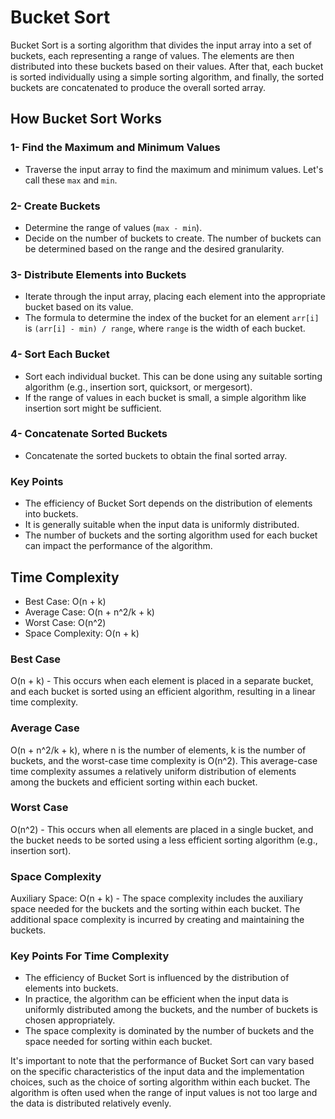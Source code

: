 # Bucket Sort

Bucket Sort is a sorting algorithm that divides the input array into a set of buckets, each representing a range of values. The elements are then distributed into these buckets based on their values. After that, each bucket is sorted individually using a simple sorting algorithm, and finally, the sorted buckets are concatenated to produce the overall sorted array.

## How Bucket Sort Works

### 1- Find the Maximum and Minimum Values

- Traverse the input array to find the maximum and minimum values. Let's call these `max` and `min`.

### 2- Create Buckets

- Determine the range of values (`max - min`).
- Decide on the number of buckets to create. The number of buckets can be determined based on the range and the desired granularity.

### 3- Distribute Elements into Buckets

- Iterate through the input array, placing each element into the appropriate bucket based on its value.
- The formula to determine the index of the bucket for an element `arr[i]` is `(arr[i] - min) / range`, where `range` is the width of each bucket.

### 4- Sort Each Bucket

- Sort each individual bucket. This can be done using any suitable sorting algorithm (e.g., insertion sort, quicksort, or mergesort).
- If the range of values in each bucket is small, a simple algorithm like insertion sort might be sufficient.

### 4- Concatenate Sorted Buckets

- Concatenate the sorted buckets to obtain the final sorted array.

### Key Points

- The efficiency of Bucket Sort depends on the distribution of elements into buckets.
- It is generally suitable when the input data is uniformly distributed.
- The number of buckets and the sorting algorithm used for each bucket can impact the performance of the algorithm.

## Time Complexity

- Best Case: O(n + k)
- Average Case: O(n + n^2/k + k)
- Worst Case: O(n^2)
- Space Complexity: O(n + k)

### Best Case

O(n + k) - This occurs when each element is placed in a separate bucket, and each bucket is sorted using an efficient algorithm, resulting in a linear time complexity.

### Average Case

O(n + n^2/k + k), where n is the number of elements, k is the number of buckets, and the worst-case time complexity is O(n^2). This average-case time complexity assumes a relatively uniform distribution of elements among the buckets and efficient sorting within each bucket.

### Worst Case

O(n^2) - This occurs when all elements are placed in a single bucket, and the bucket needs to be sorted using a less efficient sorting algorithm (e.g., insertion sort).

### Space Complexity

Auxiliary Space: O(n + k) - The space complexity includes the auxiliary space needed for the buckets and the sorting within each bucket. The additional space complexity is incurred by creating and maintaining the buckets.

### Key Points For Time Complexity

- The efficiency of Bucket Sort is influenced by the distribution of elements into buckets.
- In practice, the algorithm can be efficient when the input data is uniformly distributed among the buckets, and the number of buckets is chosen appropriately.
- The space complexity is dominated by the number of buckets and the space needed for sorting within each bucket.

It's important to note that the performance of Bucket Sort can vary based on the specific characteristics of the input data and the implementation choices, such as the choice of sorting algorithm within each bucket. The algorithm is often used when the range of input values is not too large and the data is distributed relatively evenly.
